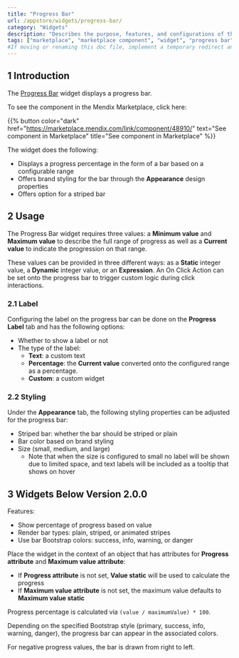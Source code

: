 ```yaml
---
title: "Progress Bar"
url: /appstore/widgets/progress-bar/
category: "Widgets"
description: "Describes the purpose, features, and configurations of the Progress Bar widget which is available in the Mendix Marketplace."
tags: ["marketplace", "marketplace component", "widget", "progress bar", "bootstrap", "platform support"]
#If moving or renaming this doc file, implement a temporary redirect and let the respective team know they should update the URL in the product. See Mapping to Products for more details.
---
```


## 1 Introduction

The [Progress Bar](https://marketplace.mendix.com/link/component/48910/) widget displays a progress bar.

To see the component in the Mendix Marketplace, click here:

{{% button color="dark" href="https://marketplace.mendix.com/link/component/48910/" text="See component in Marketplace" title="See component in Marketplace" %}}

The widget does the following:

* Displays a progress percentage in the form of a bar based on a configurable range
* Offers brand styling for the bar through the **Appearance** design properties
* Offers option for a striped bar

## 2 Usage

The Progress Bar widget requires three values: a **Minimum value** and **Maximum value** to describe the full range of  progress as well as a **Current value** to indicate the progression on that range. 

These values can be provided in three different ways: as a **Static** integer value, a **Dynamic** integer value, or an **Expression**. An On Click Action can be set onto the progress bar to trigger custom logic during click interactions.

### 2.1 Label

Configuring the label on the progress bar can be done on the **Progress Label** tab and has the following options:

* Whether to show a label or not
* The type of the label:
    * **Text**: a custom text
    * **Percentage**: the **Current value** converted onto the configured range as a percentage. 
    * **Custom**: a custom widget

### 2.2 Styling

Under the **Appearance** tab, the following styling properties can be adjusted for the progress bar:

* Striped  bar: whether the bar should be striped or plain
* Bar color based on brand styling
* Size (small, medium, and large)
    * Note that when the size is configured to small no label will be shown due to limited space, and text labels will be included as a tooltip that shows on hover

## 3 Widgets Below Version 2.0.0

Features:

* Show percentage of progress based on value
* Render bar types: plain, striped, or animated stripes
* Use bar Bootstrap colors: success, info, warning, or danger

Place the widget in the context of an object that has attributes for **Progress attribute** and **Maximum value attribute**:

* If **Progress attribute** is not set, **Value static** will be used to calculate the progress
* If **Maximum value attribute** is not set, the maximum value defaults to **Maximum value static**

Progress percentage is calculated via `(value / maximumValue) * 100`.

Depending on the specified Bootstrap style (primary, success, info, warning, danger), the progress bar can appear in the associated colors.

For negative progress values, the bar is drawn from right to left.
